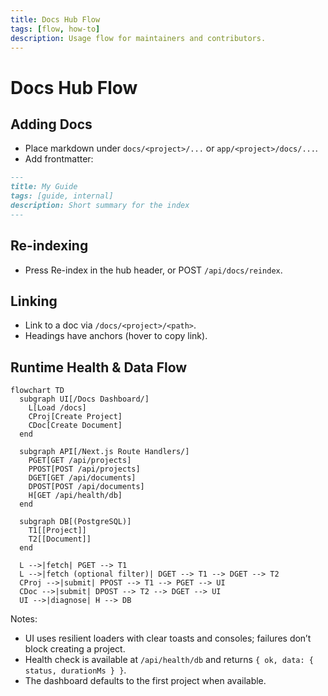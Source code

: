 ```yaml
---
title: Docs Hub Flow
tags: [flow, how-to]
description: Usage flow for maintainers and contributors.
---
```


# Docs Hub Flow

## Adding Docs

- Place markdown under `docs/<project>/...` or `app/<project>/docs/...`.
- Add frontmatter:

```md
---
title: My Guide
tags: [guide, internal]
description: Short summary for the index
---
```

## Re-indexing

- Press Re-index in the hub header, or POST `/api/docs/reindex`.

## Linking

- Link to a doc via `/docs/<project>/<path>`.
- Headings have anchors (hover to copy link).

## Runtime Health & Data Flow

```mermaid
flowchart TD
  subgraph UI[/Docs Dashboard/]
    L[Load /docs]
    CProj[Create Project]
    CDoc[Create Document]
  end

  subgraph API[/Next.js Route Handlers/]
    PGET[GET /api/projects]
    PPOST[POST /api/projects]
    DGET[GET /api/documents]
    DPOST[POST /api/documents]
    H[GET /api/health/db]
  end

  subgraph DB[(PostgreSQL)]
    T1[[Project]]
    T2[[Document]]
  end

  L -->|fetch| PGET --> T1
  L -->|fetch (optional filter)| DGET --> T1 --> DGET --> T2
  CProj -->|submit| PPOST --> T1 --> PGET --> UI
  CDoc -->|submit| DPOST --> T2 --> DGET --> UI
  UI -->|diagnose| H --> DB
```

Notes:
- UI uses resilient loaders with clear toasts and consoles; failures don’t block creating a project.
- Health check is available at `/api/health/db` and returns `{ ok, data: { status, durationMs } }`.
- The dashboard defaults to the first project when available.

